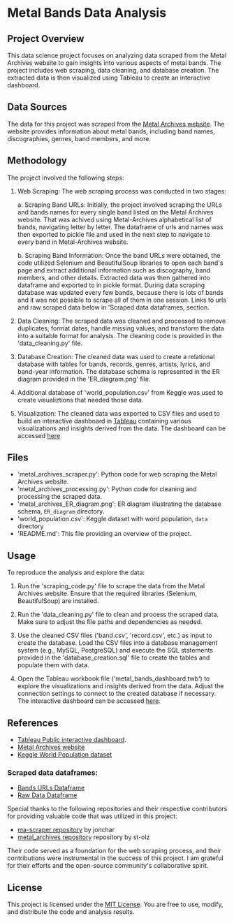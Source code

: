 # Metal Bands Data Analysis

## Project Overview

This data science project focuses on analyzing data scraped from the Metal Archives website to gain insights into various aspects of metal bands. The project includes web scraping, data cleaning, and database creation. The extracted data is then visualized using Tableau to create an interactive dashboard.

## Data Sources

The data for this project was scraped from the [Metal Archives website](https://www.metal-archives.com/). The website provides information about metal bands, including band names, discographies, genres, band members, and more.

## Methodology

The project involved the following steps:

1. Web Scraping: The web scraping process was conducted in two stages:

   a. Scraping Band URLs: Initially, the project involved scraping the URLs and bands names for every single band listed on the Metal Archives website. That was achived using Metal-Archives alphabetical list of bands, navigating letter by letter. The dataframe of urls and names was then exported to pickle file and used in the next step to navigate to every band in Metal-Archives website.

   b. Scraping Band Information: Once the band URLs were obtained, the code utilized Selenium and BeautifulSoup libraries to open each band's page and extract additional information such as discography, band members, and other details. Extracted data was then gathered into dataframe and exported to in pickle format. During data scraping database was updated every few bands, because there is lots of bands and it was not possible to scrape all of them in one session. Links to urls and raw scraped data below in 'Scraped data dataframes, section.

2. Data Cleaning: The scraped data was cleaned and processed to remove duplicates, format dates, handle missing values, and transform the data into a suitable format for analysis. The cleaning code is provided in the 'data_cleaning.py' file.

4. Database Creation: The cleaned data was used to create a relational database with tables for bands, records, genres, artists, lyrics, and band-year information. The database schema is represented in the ER diagram provided in the 'ER_diagram.png' file.

5. Additional database of 'world_population.csv' from Keggle was used to create visualiztions that needed those data.  

6. Visualization: The cleaned data was exported to CSV files and used to build an interactive dashboard in [Tableau](https://public.tableau.com/) containing various visualizations and insights derived from the data. The dashboard can be accessed [here](https://public.tableau.com/app/profile/miko.aj.kasprzyk/viz/metal_archives_statistics/Dashboard1).

## Files

- 'metal_archives_scraper.py': Python code for web scraping the Metal Archives website.
- 'metal_archives_processing.py': Python code for cleaning and processing the scraped data.
- 'metal_archives_ER_diagram.png': ER diagram illustrating the database schema, `ER_diagram` directory.
- 'world_population.csv': Keggle dataset with word population,  `data` directory
- 'README.md': This file providing an overview of the project.

## Usage

To reproduce the analysis and explore the data:

1. Run the 'scraping_code.py' file to scrape the data from the Metal Archives website. Ensure that the required libraries (Selenium, BeautifulSoup) are installed.

2. Run the 'data_cleaning.py' file to clean and process the scraped data. Make sure to adjust the file paths and dependencies as needed.

3. Use the cleaned CSV files ('band.csv', 'record.csv', etc.) as input to create the database. Load the CSV files into a database management system (e.g., MySQL, PostgreSQL) and execute the SQL statements provided in the 'database_creation.sql' file to create the tables and populate them with data.

4. Open the Tableau workbook file ('metal_bands_dashboard.twb') to explore the visualizations and insights derived from the data. Adjust the connection settings to connect to the created database if necessary. The interactive dashboard can be accessed [here](https://public.tableau.com/app/profile/miko.aj.kasprzyk/viz/metal_archives_statistics/Dashboard1).

## References

- [Tableau Public interactive dashboard](https://public.tableau.com/app/profile/miko.aj.kasprzyk/viz/metal_archives_statistics/Dashboard1).
- [Metal Archives website](https://www.metal-archives.com/)
- [Keggle World Population dataset](https://www.kaggle.com/datasets/iamsouravbanerjee/world-population-dataset)

### Scraped data dataframes:
- [Bands URLs Dataframe](https://drive.google.com/file/d/1-UfaAvWHm4vEQQGQCpq5mGCzaQe_KCFX/view?usp=sharing)
- [Raw Data Dataframe](https://drive.google.com/file/d/1o5Rle2OSVvGL7PHpPbD_Jy_wgJHzpsLr/view?usp=sharing)

 Special thanks to the following repositories and their respective contributors for providing valuable code that was utilized in this project:

   - [ma-scraper repository](https://github.com/jonchar/ma-scraper) by jonchar
   - [metal_archives repository](https://github.com/st-olz/metal_archives) repository by st-olz

Their code served as a foundation for the web scraping process, and their contributions were instrumental in the success of this project. I am grateful for their efforts and the open-source community's collaborative spirit.

## License

This project is licensed under the [MIT License](https://opensource.org/licenses/MIT). You are free to use, modify, and distribute the code and analysis results.

